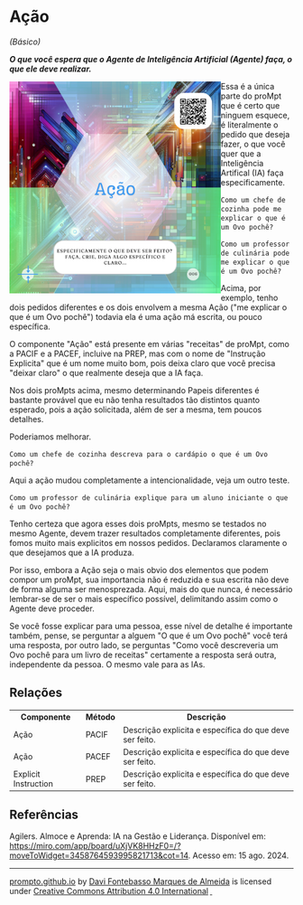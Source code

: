 # Ação
*(Básico)*

***O que você espera que o Agente de Inteligência Artificial (Agente) faça, o que ele deve realizar.***

[<img src="../imagens/cards/006.png" width="375" height="375" align="left">](acao.md)

Essa é a única parte do proMpt que é certo que ninguem esquece, é literalmente o pedido que deseja fazer, o que você quer que a Inteligência Artifical (IA) faça especificamente.
```
Como um chefe de cozinha pode me explicar o que é um Ovo pochê?
```
```
Como um professor de culinária pode me explicar o que é um Ovo pochê?
```
Acima, por exemplo, tenho dois pedidos diferentes e os dois envolvem a mesma Ação ("me explicar o que é um Ovo pochê") todavia ela é uma ação má escrita, ou pouco específica.

O componente "Ação" está presente em várias "receitas" de proMpt, como a PACIF e a PACEF, incluive na PREP, mas com o nome de "Instrução Explicita" que é um nome muito bom, pois deixa claro que você precisa "deixar claro" o que realmente deseja que a IA faça.

Nos dois proMpts acima, mesmo determinando Papeis diferentes é bastante provável que eu não tenha resultados tão distintos quanto esperado, pois a ação solicitada, além de ser a mesma, tem poucos detalhes.

Poderiamos melhorar.
```
Como um chefe de cozinha descreva para o cardápio o que é um Ovo pochê?
```

Aqui a ação mudou completamente a intencionalidade, veja um outro teste.
```
Como um professor de culinária explique para um aluno iniciante o que é um Ovo pochê?
```

Tenho certeza que agora esses dois proMpts, mesmo se testados no mesmo Agente, devem trazer resultados completamente diferentes, pois fomos muito mais explicitos em nossos pedidos. Declaramos claramente o que desejamos que a IA produza.

Por isso, embora a Ação seja o mais obvio dos elementos que podem compor um proMpt, sua importancia não é reduzida e sua escrita não deve de forma alguma ser menosprezada. Aqui, mais do que nunca, é necessário lembrar-se de ser o mais específico possível, delimitando assim como o Agente deve proceder.

Se você fosse explicar para uma pessoa, esse nível de detalhe é importante também, pense, se perguntar a alguem "O que é um Ovo pochê" você terá uma resposta, por outro lado, se perguntas "Como você descreveria um Ovo pochê para um livro de receitas" certamente a resposta será outra, independente da pessoa. O mesmo vale para as IAs.

## Relações
<table>
<tr>
  <th>Componente</th>	<th>Método</th>	<th>Descrição</th>
</tr>
<tr>
  <td>Ação</td><td>PACIF</td><td>	Descrição explicita e específica do que deve ser feito.</td>
</tr>
  <tr>
  <td>Ação</td><td>PACEF</td><td>	Descrição explicita e específica do que deve ser feito.</td>
</tr>
<tr>
  <td>Explicit Instruction</td><td>PREP</td><td> Descrição explicita e específica do que deve ser feito.</td>
</tr>
</table>

## Referências
Agilers. Almoce e Aprenda: IA na Gestão e Liderança. Disponível em: https://miro.com/app/board/uXjVK8HHzF0=/?moveToWidget=3458764593995821713&cot=14. Acesso em: 15 ago. 2024.
<hr><p xmlns:cc="http://creativecommons.org/ns#" xmlns:dct="http://purl.org/dc/terms/"><a property="dct:title" rel="cc:attributionURL" href="https://davifma.github.io/proMpto/">prompto.github.io</a> by <a rel="cc:attributionURL dct:creator" property="cc:attributionName" href="http://linkedin.com/in/davifma">Davi Fontebasso Marques de Almeida</a> is licensed under <a href="https://creativecommons.org/licenses/by/4.0/?ref=chooser-v1" target="_blank" rel="license noopener noreferrer" style="display:inline-block;">Creative Commons Attribution 4.0 International<img style="height:22px!important;margin-left:3px;vertical-align:text-bottom;" src="https://mirrors.creativecommons.org/presskit/icons/cc.svg?ref=chooser-v1" alt=""> <img style="height:22px!important;margin-left:3px;vertical-align:text-bottom;" src="https://mirrors.creativecommons.org/presskit/icons/by.svg?ref=chooser-v1" alt=""></a></p>
